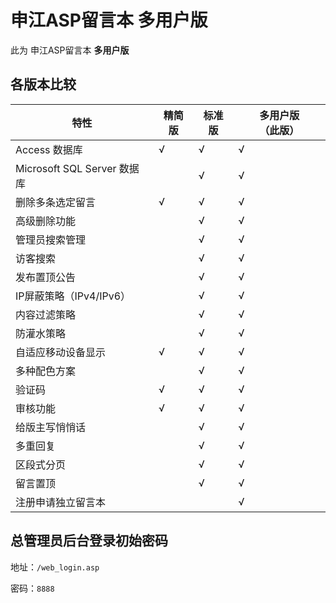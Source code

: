 # 申江ASP留言本 多用户版

此为 申江ASP留言本 **多用户版**

## 各版本比较

|特性| 精简版 | 标准版 | 多用户版 **（此版）** |
| ---- | -------------- | ------ | ---------- |
| Access 数据库 | √ | √ | √ |
| Microsoft SQL Server 数据库 |   | √ | √ |
| 删除多条选定留言 | √ | √ | √ |
| 高级删除功能 |   | √ | √ |
| 管理员搜索管理 |   | √ | √ |
| 访客搜索 |   | √ | √ |
| 发布置顶公告 |   | √ | √ |
| IP屏蔽策略（IPv4/IPv6） |   | √ | √ |
| 内容过滤策略 |   | √ | √ |
| 防灌水策略 |   | √ | √ |
| 自适应移动设备显示 | √ | √ | √ |
| 多种配色方案 |   | √ | √ |
| 验证码 | √ | √ | √ |
| 审核功能 | √ | √ | √ |
| 给版主写悄悄话 |   | √ | √ |
| 多重回复 |   | √ | √ |
| 区段式分页 |   | √ | √ |
| 留言置顶 |   | √ | √ |
| 注册申请独立留言本 |   |   | √ |

## 总管理员后台登录初始密码

地址：`/web_login.asp`

密码：`8888`
